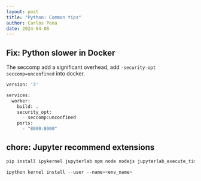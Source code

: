 ```yaml
---
layout: post
title: "Python: Common tips"
author: Carlos Pena
date: 2024-04-06
---
```


## Fix: Python slower in Docker

The seccomp add a significant overhead, add `-security-opt seccomp=unconfined` into docker.

```py
version: '3'

services:
  worker:
    build: .
    security_opt:
      - seccomp:unconfined
    ports:
      - "8000:8000"

```

## chore: Jupyter recommend extensions


```py
pip install ipykernel jupyterlab npm node nodejs jupyterlab_execute_time black isort jupyterlab-code-formatter

ipython kernel install --user --name=<env_name>
```
